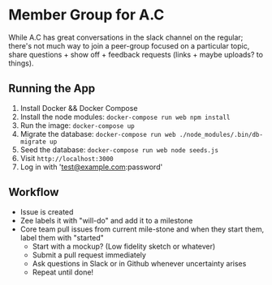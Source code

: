 # Member Group for A.C
While A.C has great conversations in the slack channel on the regular; there's not much way to join a peer-group focused on a particular topic, share questions + show off + feedback requests (links + maybe uploads? to things).

## Running the App


1. Install Docker && Docker Compose
1. Install the node modules: `docker-compose run web npm install`
1. Run the image: `docker-compose up`
1. Migrate the database: `docker-compose run web ./node_modules/.bin/db-migrate up`
1. Seed the database: `docker-compose run web node seeds.js`
1. Visit `http://localhost:3000`
1. Log in with 'test@example.com:password'



## Workflow

* Issue is created
* Zee labels it with "will-do" and add it to a milestone
* Core team pull issues from current mile-stone and when they start them, label them with "started"
  * Start with a mockup? (Low fidelity sketch or whatever)
  * Submit a pull request immediately
  * Ask questions in Slack or in Github whenever uncertainty arises
  * Repeat until done!
